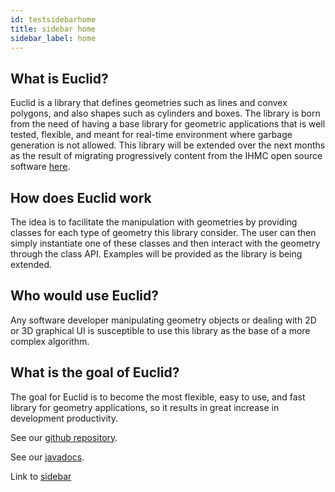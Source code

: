 ```yaml
---
id: testsidebarhome
title: sidebar home
sidebar_label: home
---
```


## What is Euclid?
Euclid is a library that defines geometries such as lines and convex polygons, and also shapes such as cylinders and boxes.
The library is born from the need of having a base library for geometric applications that is well tested, flexible, and meant for real-time environment where
garbage generation is not allowed.
This library will be extended over the next months as the result of migrating progressively content from the IHMC open source software [here](https://github.com/ihmcrobotics/ihmc-open-robotics-software).

## How does Euclid work
The idea is to facilitate the manipulation with geometries by providing classes for each type of geometry this library consider.
The user can then simply instantiate one of these classes and then interact with the geometry through the class API.
Examples will be provided as the library is being extended.

## Who would use Euclid?
Any software developer manipulating geometry objects or dealing with 2D or 3D graphical UI is susceptible to use this library as the base of a more complex algorithm.

## What is the goal of Euclid?
The goal for Euclid is to become the most flexible, easy to use, and fast library for geometry applications, so it results in great increase in development productivity. 

See our [github repository](https://github.com/ihmcrobotics/euclid).

See our [javadocs](https://ihmcroboticsdocs.github.io/euclid/docs/euclidjavadocs).

Link to [sidebar](https://ihmcroboticsdocs.github.io/euclid/docs/testsidebarhome)